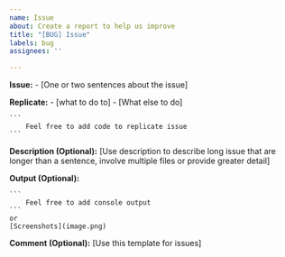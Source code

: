 ```yaml
---
name: Issue
about: Create a report to help us improve
title: "[BUG] Issue"
labels: bug
assignees: ''

---
```


**Issue:** 
    - [One or two sentences about the issue]

**Replicate:**
    - [what to do to]
    - [What else to do]

    ```
        Feel free to add code to replicate issue
    ```

**Description (Optional):**
    [Use description to describe long issue that are longer than a sentence, involve multiple files or provide greater detail]

**Output (Optional):**

    ```
        Feel free to add console output
    ```
    or 
    [Screenshots](image.png)

**Comment (Optional):**
    [Use this template for issues]
